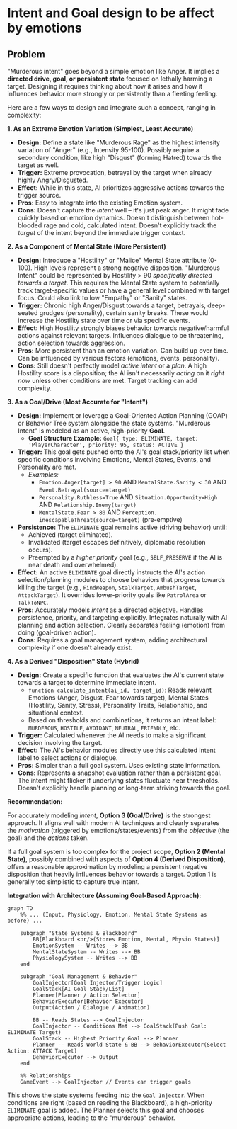 # Intent and Goal design to be affect by emotions
## Problem 
"Murderous intent" goes beyond a simple emotion like Anger. It implies a **directed drive, goal, or persistent state** focused on lethally harming a target. Designing it requires thinking about how it arises and how it influences behavior more strongly or persistently than a fleeting feeling.

Here are a few ways to design and integrate such a concept, ranging in complexity:

**1. As an Extreme Emotion Variation (Simplest, Least Accurate)**

* **Design:** Define a state like "Murderous Rage" as the highest intensity variation of "Anger" (e.g., Intensity 95-100). Possibly require a secondary condition, like high "Disgust" (forming Hatred) towards the target as well.
* **Trigger:** Extreme provocation, betrayal by the target when already highly Angry/Disgusted.
* **Effect:** While in this state, AI prioritizes aggressive actions towards the trigger source.
* **Pros:** Easy to integrate into the existing Emotion system.
* **Cons:** Doesn't capture the *intent* well – it's just peak anger. It might fade quickly based on emotion dynamics. Doesn't distinguish between hot-blooded rage and cold, calculated intent. Doesn't explicitly track the *target* of the intent beyond the immediate trigger context.

**2. As a Component of Mental State (More Persistent)**

* **Design:** Introduce a "Hostility" or "Malice" Mental State attribute (0-100). High levels represent a strong negative disposition. "Murderous Intent" could be represented by Hostility > 90 *specifically directed towards a target*. This requires the Mental State system to potentially track target-specific values or have a general level combined with target focus. Could also link to low "Empathy" or "Sanity" states.
* **Trigger:** Chronic high Anger/Disgust towards a target, betrayals, deep-seated grudges (personality), certain sanity breaks. These would increase the Hostility state over time or via specific events.
* **Effect:** High Hostility strongly biases behavior towards negative/harmful actions against relevant targets. Influences dialogue to be threatening, action selection towards aggression.
* **Pros:** More persistent than an emotion variation. Can build up over time. Can be influenced by various factors (emotions, events, personality).
* **Cons:** Still doesn't perfectly model *active intent* or a *plan*. A high Hostility score is a disposition; the AI isn't necessarily *acting* on it *right now* unless other conditions are met. Target tracking can add complexity.

**3. As a Goal/Drive (Most Accurate for "Intent")**

* **Design:** Implement or leverage a Goal-Oriented Action Planning (GOAP) or Behavior Tree system alongside the state systems. "Murderous Intent" is modeled as an active, high-priority **Goal**.
    * **Goal Structure Example:** `Goal{ type: ELIMINATE, target: 'PlayerCharacter', priority: 95, status: ACTIVE }`
* **Trigger:** This goal gets pushed onto the AI's goal stack/priority list when specific conditions involving Emotions, Mental States, Events, and Personality are met.
    * *Examples:*
        * `Emotion.Anger[target] > 90` AND `MentalState.Sanity < 30` AND `Event.Betrayal(source=target)`
        * `Personality.Ruthless=True` AND `Situation.Opportunity=High` AND `Relationship.Enemy(target)`
        * `MentalState.Fear > 80` AND `Perception. inescapableThreat(source=target)` (pre-emptive)
* **Persistence:** The `ELIMINATE` goal remains active (driving behavior) until:
    * Achieved (target eliminated).
    * Invalidated (target escapes definitively, diplomatic resolution occurs).
    * Preempted by a *higher priority* goal (e.g., `SELF_PRESERVE` if the AI is near death and overwhelmed).
* **Effect:** An active `ELIMINATE` goal directly instructs the AI's action selection/planning modules to choose behaviors that progress towards killing the target (e.g., `FindWeapon`, `StalkTarget`, `AmbushTarget`, `AttackTarget`). It overrides lower-priority goals like `PatrolArea` or `TalkToNPC`.
* **Pros:** Accurately models *intent* as a directed objective. Handles persistence, priority, and targeting explicitly. Integrates naturally with AI planning and action selection. Clearly separates feeling (emotion) from doing (goal-driven action).
* **Cons:** Requires a goal management system, adding architectural complexity if one doesn't already exist.

**4. As a Derived "Disposition" State (Hybrid)**

* **Design:** Create a specific function that evaluates the AI's current state towards a target to determine immediate intent.
    * `function calculate_intent(ai_id, target_id)`: Reads relevant Emotions (Anger, Disgust, Fear towards target), Mental States (Hostility, Sanity, Stress), Personality Traits, Relationship, and situational context.
    * Based on thresholds and combinations, it returns an intent label: `MURDEROUS`, `HOSTILE`, `AVOIDANT`, `NEUTRAL`, `FRIENDLY`, etc.
* **Trigger:** Calculated whenever the AI needs to make a significant decision involving the target.
* **Effect:** The AI's behavior modules directly use this calculated intent label to select actions or dialogue.
* **Pros:** Simpler than a full goal system. Uses existing state information.
* **Cons:** Represents a snapshot evaluation rather than a persistent goal. The intent might flicker if underlying states fluctuate near thresholds. Doesn't explicitly handle planning or long-term striving towards the goal.

**Recommendation:**

For accurately modeling *intent*, **Option 3 (Goal/Drive)** is the strongest approach. It aligns well with modern AI techniques and clearly separates the *motivation* (triggered by emotions/states/events) from the *objective* (the goal) and the *actions* taken.

If a full goal system is too complex for the project scope, **Option 2 (Mental State)**, possibly combined with aspects of **Option 4 (Derived Disposition)**, offers a reasonable approximation by modeling a persistent negative disposition that heavily influences behavior towards a target. Option 1 is generally too simplistic to capture true intent.

**Integration with Architecture (Assuming Goal-Based Approach):**

```mermaid
graph TD
    %% ... (Input, Physiology, Emotion, Mental State Systems as before) ...

    subgraph "State Systems & Blackboard"
        BB[Blackboard <br/>(Stores Emotion, Mental, Physio States)]
        EmotionSystem -- Writes --> BB
        MentalStateSystem -- Writes --> BB
        PhysiologySystem -- Writes --> BB
    end

    subgraph "Goal Management & Behavior"
        GoalInjector[Goal Injector/Trigger Logic]
        GoalStack[AI Goal Stack/List]
        Planner[Planner / Action Selector]
        BehaviorExecutor[Behavior Executor]
        Output(Action / Dialogue / Animation)

        BB -- Reads States --> GoalInjector
        GoalInjector -- Conditions Met --> GoalStack(Push Goal: ELIMINATE Target)
        GoalStack -- Highest Priority Goal --> Planner
        Planner -- Reads World State & BB --> BehaviorExecutor(Select Action: ATTACK Target)
        BehaviorExecutor --> Output
    end

    %% Relationships
    GameEvent --> GoalInjector // Events can trigger goals
```

This shows the state systems feeding into the `Goal Injector`. When conditions are right (based on reading the Blackboard), a high-priority `ELIMINATE` goal is added. The Planner selects this goal and chooses appropriate actions, leading to the "murderous" behavior.